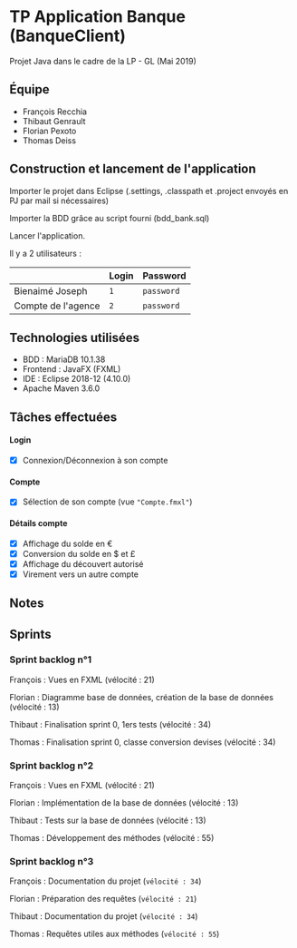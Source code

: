 # TP Application Banque (BanqueClient)
Projet Java dans le cadre de la LP - GL (Mai 2019)
## Équipe
- François Recchia
- Thibaut Genrault
- Florian Pexoto
- Thomas Deiss
## Construction et lancement de l'application
Importer le projet dans Eclipse (.settings, .classpath et .project envoyés en PJ par mail si nécessaires)

Importer la BDD grâce au script fourni (bdd_bank.sql)

Lancer l'application. 

Il y a 2 utilisateurs :

|                  |Login |Password  |
|------------------|------|----------|
|Bienaimé Joseph   |`1`	|`password`|
|Compte de l'agence|`2`   |`password`|

## Technologies utilisées
- BDD : MariaDB 10.1.38
- Frontend : JavaFX (FXML)
- IDE : Eclipse 2018-12 (4.10.0)
- Apache Maven 3.6.0
## Tâches effectuées
#### Login
- [x] Connexion/Déconnexion à son compte
#### Compte
- [x] Sélection de son compte (vue `"Compte.fmxl"`)
#### Détails compte
- [x] Affichage du solde en €
- [x] Conversion du solde en $ et £ 
- [x] Affichage du découvert autorisé
- [x] Virement vers un autre compte
## Notes




## Sprints
### Sprint backlog n°1

François : Vues en FXML (vélocité : 21)

Florian : Diagramme base de données, création de la base de données (vélocité : 13)

Thibaut : Finalisation sprint 0, 1ers tests (vélocité : 34)

Thomas : Finalisation sprint 0, classe conversion devises (vélocité : 34)


### Sprint backlog n°2

François : Vues en FXML (vélocité : 21)

Florian : Implémentation de la base de données (vélocité : 13)

Thibaut : Tests sur la base de données (vélocité : 13)

Thomas : Développement des méthodes (vélocité : 55)


### Sprint backlog n°3

François : Documentation du projet (`vélocité : 34`)

Florian : Préparation des requêtes (`vélocité : 21`)

Thibaut : Documentation du projet (`vélocité : 34`)

Thomas : Requêtes utiles aux méthodes (`vélocité : 55`)






























